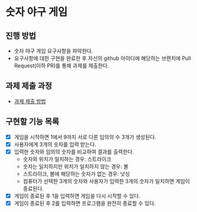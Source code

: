 # 숫자 야구 게임
## 진행 방법
* 숫자 야구 게임 요구사항을 파악한다.
* 요구사항에 대한 구현을 완료한 후 자신의 github 아이디에 해당하는 브랜치에 Pull Request(이하 PR)를 통해 과제를 제출한다.

## 과제 제출 과정
* [과제 제출 방법](https://github.com/next-step/nextstep-docs/tree/master/ent-precourse)

## 구현할 기능 목록
- [X] 게임을 시작하면 1에서 9까지 서로 다른 임의의 수 3개가 생성된다.
- [X] 사용자에게 3개의 숫자를 입력 받는다.
- [X] 입력한 숫자와 임의의 숫자를 비교하여 결과를 출력한다.
    - 숫자와 위치가 일치하는 경우: 스트라이크
    - 숫자는 일치하지만 위치가 일치하지 않는 경우: 볼
    - 스트라이크, 볼에 해당하는 숫자가 없는 경우: 낫싱
    - 컴퓨터가 선택한 3개의 숫자와 사용자가 입력한 3개의 숫자가 일치하면 게임이 종료된다.
- [X] 게임이 종료된 후 1을 입력하면 게임을 다시 시작할 수 있다.
- [X] 게임이 종료된 후 2를 입력하면 프로그램을 완전히 종료할 수 있다.
